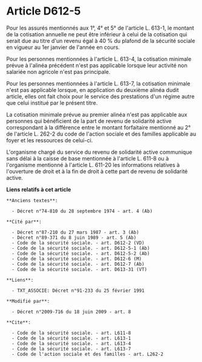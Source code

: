 # Article D612-5

Pour les assurés mentionnés aux 1°, 4° et 5° de l'article L. 613-1, le montant de la cotisation annuelle ne peut être
inférieur à celui de la cotisation qui serait due au titre d'un revenu égal à 40 % du plafond de la sécurité sociale en
vigueur au 1er janvier de l'année en cours. 

Pour les personnes mentionnées à l'article L. 613-4, la cotisation minimale prévue à l'alinéa précédent n'est pas applicable
lorsque leur activité non salariée non agricole n'est pas principale. 

Pour les personnes mentionnées à l'article L. 613-7, la cotisation minimale n'est pas applicable lorsque, en application du
deuxième alinéa dudit article, elles ont fait choix pour le service des prestations d'un régime autre que celui institué par
le présent titre. 

La cotisation minimale prévue au premier alinéa n'est pas applicable aux personnes qui bénéficient de la part de revenu de
solidarité active correspondant à la différence entre le montant forfaitaire mentionné au 2° de l'article L. 262-2 du code de
l'action sociale et des familles applicable au foyer et les ressources de celui-ci.

L'organisme chargé du service du revenu de solidarité active communique sans délai à la caisse de base mentionnée à l'article
L. 611-8 ou à l'organisme mentionné à l'article L. 611-20 les informations relatives à l'ouverture de droit et à la fin de
droit à cette part de revenu de solidarité active.

**Liens relatifs à cet article**

	**Anciens textes**:

	  - Décret n°74-810 du 28 septembre 1974 - art. 4 (Ab)

	**Cité par**:

	  - Décret n°87-210 du 27 mars 1987 - art. 3 (Ab)
	  - Décret n°89-371 du 8 juin 1989 - art. 5 (Ab)
	  - Code de la sécurité sociale. - art. D612-2 (VD)
	  - Code de la sécurité sociale. - art. D612-5-1 (Ab)
	  - Code de la sécurité sociale. - art. D612-5-2 (Ab)
	  - Code de la sécurité sociale. - art. D612-6 (M)
	  - Code de la sécurité sociale. - art. D612-7 (Ab)
	  - Code de la sécurité sociale. - art. D613-31 (VT)

	**Liens**:

	  - TXT_ASSOCIE: Décret n°91-233 du 25 février 1991

	**Modifié par**:

	  - Décret n°2009-716 du 18 juin 2009 - art. 8

	**Cite**:

	  - Code de la sécurité sociale. - art. L611-8
	  - Code de la sécurité sociale. - art. L613-1
	  - Code de la sécurité sociale. - art. L613-4
	  - Code de la sécurité sociale. - art. L613-7
	  - Code de l'action sociale et des familles - art. L262-2
